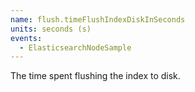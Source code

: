 ```yaml
---
name: flush.timeFlushIndexDiskInSeconds
units: seconds (s)
events:
  - ElasticsearchNodeSample
---
```


The time spent flushing the index to disk.